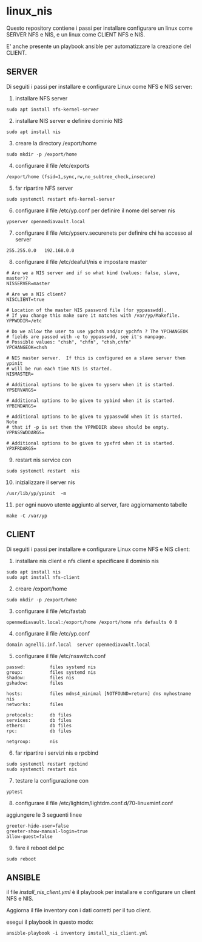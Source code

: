 # linux_nis

Questo repository contiene i passi per installare configurare un linux come SERVER NFS e NIS, e un linux come CLIENT NFS e NIS.

E' anche presente un playbook ansible per automatizzare la creazione del CLIENT.


## SERVER

Di seguiti i passi per installare e configurare Linux come NFS e NIS server:


1. installare NFS server
```
sudo apt install nfs-kernel-server
```

2. installare NIS server e definire dominio NIS
```
sudo apt install nis
```

3. creare la directory /export/home
```
sudo mkdir -p /export/home
```

4. configurare il file /etc/exports
```
/export/home (fsid=1,sync,rw,no_subtree_check,insecure)
```

5. far ripartire NFS server 
```
sudo systemctl restart nfs-kernel-server
```

6. configurare il file /etc/yp.conf per definire il nome del server nis
```
ypserver openmediavault.local
```

7. configurare il file /etc/ypserv.securenets  per definire chi ha accesso al server
```
255.255.0.0   192.168.0.0
```
8. configurare il file /etc/deafult/nis e impostare master
```
# Are we a NIS server and if so what kind (values: false, slave, master)?
NISSERVER=master

# Are we a NIS client?
NISCLIENT=true

# Location of the master NIS password file (for yppasswdd).
# If you change this make sure it matches with /var/yp/Makefile.
YPPWDDIR=/etc

# Do we allow the user to use ypchsh and/or ypchfn ? The YPCHANGEOK
# fields are passed with -e to yppasswdd, see it's manpage.
# Possible values: "chsh", "chfn", "chsh,chfn"
YPCHANGEOK=chsh

# NIS master server.  If this is configured on a slave server then ypinit
# will be run each time NIS is started.
NISMASTER=

# Additional options to be given to ypserv when it is started.
YPSERVARGS=

# Additional options to be given to ypbind when it is started.  
YPBINDARGS=

# Additional options to be given to yppasswdd when it is started.  Note
# that if -p is set then the YPPWDDIR above should be empty.
YPPASSWDDARGS=

# Additional options to be given to ypxfrd when it is started. 
YPXFRDARGS=

```

9. restart nis service con 
```
sudo systemctl restart  nis
```

10. inizializzare il server nis
```
/usr/lib/yp/ypinit  -m 
```

11. per ogni nuovo utente aggiunto al server, fare aggiornamento tabelle
```
make -C /var/yp
```

## CLIENT

Di seguiti i passi per installare e configurare Linux come NFS e NIS client:

1. installare nis client e nfs client e specificare il dominio nis
```
sudo apt install nis
sudo apt install nfs-client
```

2. creare /export/home
```
sudo mkdir -p /export/home
```

3. configurare il file /etc/fastab
```
openmediavault.local:/export/home /export/home nfs defaults 0 0
```

4. configurare il file /etc/yp.conf
```
domain agnelli.inf.local  server openmediavault.local
```

5. configurare il file /etc/nsswitch.conf
```
passwd:         files systemd nis 
group:          files systemd nis
shadow:         files nis
gshadow:        files

hosts:          files mdns4_minimal [NOTFOUND=return] dns myhostname nis
networks:       files

protocols:      db files
services:       db files
ethers:         db files
rpc:            db files

netgroup:       nis

```

6. far ripartire i servizi nis e rpcbind
```
sudo systemctl restart rpcbind
sudo systemctl restart nis
```
7. testare la configurazione con
```
yptest
```

8. configurare il file /etc/lightdm/lightdm.conf.d/70-linuxminf.conf

aggiungere le 3 seguenti linee

```
greeter-hide-user=false
greeter-show-manual-login=true
allow-guest=false
```

9. fare il reboot del pc
```
sudo reboot
```

## ANSIBLE

il file *install_nis_client.yml* è il playbook per installare e configurare un client NFS e NIS.

Aggiorna il file inventory con i dati corretti per il tuo client.

esegui il playbook in questo modo:

```
ansible-playbook -i inventory install_nis_client.yml
```